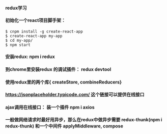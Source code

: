 #### redux学习
#### 初始化一个react项目脚手架：  
```
$ cnpm install -g create-react-app
$ create-react-app my-app
$ cd my-app/
$ npm start
``` 
#### 安装redux: npm i redux
#### 到chrome里安装redux 的调试插件： redux devtool
#### 使用redux里的两个库{ createStore, combineReducers}
#### https://jsonplaceholder.typicode.com/  这个链接可以提供在线接口
#### ajax调用在线接口：  装一个插件   npm i axios
#### 一般做网络请求时最好用异步，那么在redux中做异步需要 redux-thunk(npm i redux-thunk) 和一个中间件 applyMiddleware, compose